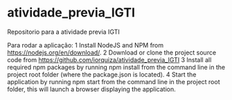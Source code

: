 # atividade_previa_IGTI
Repositorio para a atividade previa IGTI

Para rodar a aplicação:
1 Install NodeJS and NPM from https://nodejs.org/en/download/.
2 Download or clone the project source code from https://github.com/iorquiza/atividade_previa_IGTI
3 Install all required npm packages by running npm install from the command line in the project root folder (where the package.json is located).
4 Start the application by running npm start from the command line in the project root folder, this will launch a browser displaying the application.
